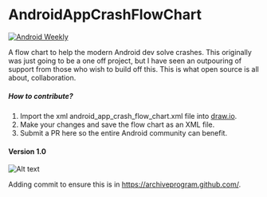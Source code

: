 # AndroidAppCrashFlowChart

[![Android Weekly](http://img.shields.io/badge/Android%20Weekly-%23171-2CB3E5.svg?style=flat)](http://androidweekly.net/issues/issue-171)

A flow chart to help the modern Android dev solve crashes. This originally was just going to be a one off project, but I have seen an outpouring of support from those who wish to build off this. This is what open source is all about, collaboration.  

##### How to contribute?

1. Import the xml android_app_crash_flow_chart.xml file into [draw.io][1].
2. Make your changes and save the flow chart as an XML file.
3. Submit a PR here so the entire Android community can benefit.

[1]: https://www.draw.io/        "draw.io"

#### Version 1.0

![Alt text](http://i.imgur.com/J8DeRUy.png)

Adding commit to ensure this is in https://archiveprogram.github.com/.
